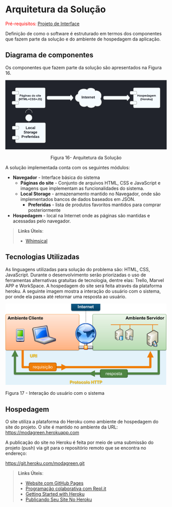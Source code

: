 # Arquitetura da Solução

<span style="color:red">Pré-requisitos: <a href="3-Projeto de Interface.md"> Projeto de Interface</a></span>

Definição de como o software é estruturado em termos dos componentes que fazem parte da solução e do ambiente de hospedagem da aplicação.

## Diagrama de componentes

Os componentes que fazem parte da solução são apresentados na Figura 16.

![Diagrama de Componentes](/docs/diagramadecomponentes.png)
<center>Figura 16- Arquitetura da Solução</center>

A solução implementada conta com os seguintes módulos:
- **Navegador** - Interface básica do sistema  
  - **Páginas do site** - Conjunto de arquivos HTML, CSS e JavaScript e imagens que implementam as funcionalidades do sistema.
   - **Local Storage** - armazenamento mantido no Navegador, onde são implementados bancos de dados baseados em JSON.  
     - **Preferidas** - lista de produtos favoritos mantidos para comprar posteriormente 
 - **Hospedagem** - local na Internet onde as páginas são mantidas e acessadas pelo navegador. 

> **Links Úteis**:
>
> - [Whimsical](https://whimsical.com/)

## Tecnologias Utilizadas

As linguagens utilizadas para solução do problema são: HTML, CSS, JavaScript. Durante o desenvolvimento serão priorizadas o uso de ferramentas alternativas gratuitas de tecnologia, dentre elas: Trello, Marvel APP e WorkSpace. A hospedagem do site será feita através da plataforma heroku.
A seguinte imagem mostra a interação do usuário com o sistema, por onde ela passa até retornar uma resposta ao usuário.

![](/docs/interaçãodousiario.png)

Figura 17 - Interação do usuário com o sistema

## Hospedagem

O site utiliza a plataforma do Heroku como ambiente de hospedagem do site do projeto. O site é mantido no ambiente da URL: 
https://modagreen.herokuapp.com

A publicação do site no Heroku é feita por meio de uma submissão do projeto (push) via git para o repositório remoto que se encontra no endereço:

https://git.heroku.com/modagreen.git 

> **Links Úteis**:
>
> - [Website com GitHub Pages](https://pages.github.com/)
> - [Programação colaborativa com Repl.it](https://repl.it/)
> - [Getting Started with Heroku](https://devcenter.heroku.com/start)
> - [Publicando Seu Site No Heroku](http://pythonclub.com.br/publicando-seu-hello-world-no-heroku.html)
